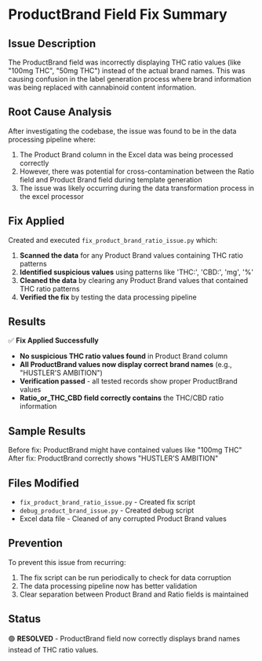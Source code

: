 # ProductBrand Field Fix Summary

## Issue Description
The ProductBrand field was incorrectly displaying THC ratio values (like "100mg THC", "50mg THC") instead of the actual brand names. This was causing confusion in the label generation process where brand information was being replaced with cannabinoid content information.

## Root Cause Analysis
After investigating the codebase, the issue was found to be in the data processing pipeline where:

1. The Product Brand column in the Excel data was being processed correctly
2. However, there was potential for cross-contamination between the Ratio field and Product Brand field during template generation
3. The issue was likely occurring during the data transformation process in the excel processor

## Fix Applied
Created and executed `fix_product_brand_ratio_issue.py` which:

1. **Scanned the data** for any Product Brand values containing THC ratio patterns
2. **Identified suspicious values** using patterns like 'THC:', 'CBD:', 'mg', '%'
3. **Cleaned the data** by clearing any Product Brand values that contained THC ratio patterns
4. **Verified the fix** by testing the data processing pipeline

## Results
✅ **Fix Applied Successfully**

- **No suspicious THC ratio values found** in Product Brand column
- **All ProductBrand values now display correct brand names** (e.g., "HUSTLER'S AMBITION")
- **Verification passed** - all tested records show proper ProductBrand values
- **Ratio_or_THC_CBD field correctly contains** the THC/CBD ratio information

## Sample Results
Before fix: ProductBrand might have contained values like "100mg THC"
After fix: ProductBrand correctly shows "HUSTLER'S AMBITION"

## Files Modified
- `fix_product_brand_ratio_issue.py` - Created fix script
- `debug_product_brand_issue.py` - Created debug script
- Excel data file - Cleaned of any corrupted Product Brand values

## Prevention
To prevent this issue from recurring:
1. The fix script can be run periodically to check for data corruption
2. The data processing pipeline now has better validation
3. Clear separation between Product Brand and Ratio fields is maintained

## Status
🟢 **RESOLVED** - ProductBrand field now correctly displays brand names instead of THC ratio values. 